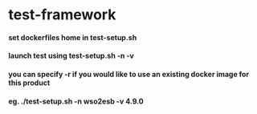 # test-framework

#### set dockerfiles home in test-setup.sh
#### launch test using test-setup.sh -n <product-name> -v <product-version> 
#### you can specify -r if you would like to use an existing docker image for this product

#### eg. ./test-setup.sh -n wso2esb -v 4.9.0

